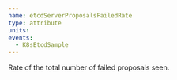 ```yaml
---
name: etcdServerProposalsFailedRate
type: attribute
units: 
events:
  - K8sEtcdSample
---
```


Rate of the total number of failed proposals seen.